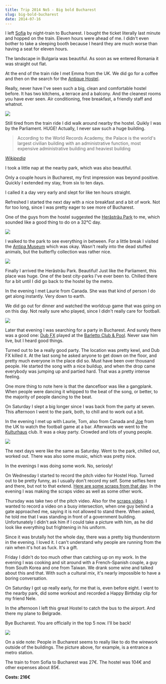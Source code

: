 ```yaml
---
title: Trip 2014 No5 - Big bold Bucharest
slug: big-bold-bucharest
date: 2014-07-16
---
```


I left [Sofia](/posts/back-in-sofia) by night-train to Bucharest. I
bought the ticket literally last minute and hopped on the train. Eleven hours
were ahead of me. I didn't even bother to take a sleeping booth because I heard
they are much worse than having a seat for eleven hours.

The landscape in Bulgaria was beautiful. As soon as we entered Romania it was
straight out flat.

At the end of the train ride I met Emma from the UK. We did go for a coffee and
then on the search for the [Antique Hostel](http://www.hostels.com/hostels/bucharest/antique-hostel-bucharest/66935).

Really, never have I've seen such a big, clean and comfortable hostel before. It
has two kitchens, a terrace and a balcony. And the cleanest rooms you have ever
seen. Air conditioning, free breakfast, a friendly staff and whatnot.

![](/travel-pictures/Romania/Bucharest/100_1156.JPG)

Still tired from the train ride I did walk around nearby the hostel. Quikly I
was by the Parliament. HUGE! Actually, I never saw such a huge building.

> According to the World Records Academy, the Palace is the world's largest
  civilian building with an administrative function, most expensive administrative
  building and heaviest building

[*Wikipedia*](https://en.wikipedia.org/wiki/Palace_of_the_Parliament)

I took a little nap at the nearby park, which was also beautiful.

Only a couple hours in Bucharest, my first impression was beyond positive.
Quickly I extended my stay, from six to ten days.

I called it a day very early and slept for like ten hours straight.

Refreshed I started the next day with a nice breakfast and a bit of work. Not
for too long, since I was pretty eager to see more of Bucharest.

One of the guys from the hostel suggested the [Herăstrău Park](https://en.wikipedia.org/wiki/Her%C4%83str%C4%83u_Park)
to me, which sounded like a good thing to do on a 32°C day.

![](/travel-pictures/Romania/Bucharest/100_1179.JPG)

I walked to the park to see everything in between. For a little break I visited
the [Antipa Museum](https://en.wikipedia.org/wiki/Antipa_Museum) which was okay.
Wasn't really into the dead stuffed animals, but the butterfly collection was
rather nice.

![](/travel-pictures/Romania/Bucharest/100_1198.JPG)

Finally I arrived the Herăstrău Park. Beautiful! Just like the Parliament, this
place was huge. One of the best city-parks I've ever been to. Chilled there for
a bit until I did go back to the hostel by the metro.

In the evening I met Laurie from Canada. She was that kind of person I do get
along instantly. Very down to earth.

We did go out for dinner and watched the worldcup game that was going on on this
day. Not really sure who played, since I didn't really care for football.

![](/travel-pictures/Romania/Bucharest/100_1207.JPG)

Later that evening I was searching for a party in Bucharest. And surely there
was a good one: [Dub FX](http://dubfx.net/) played at the [Barletto Club & Pool](http://www.feeder.ro/2014/07/04/dub-fx-live-barletto/).
Never saw him live, but I heard good things.

Turned out to be a really good party. The location was pretty kewl, and Dub FX
killed it. At the last song he asked anyone to get down on the floor, and pretty
much everyone in the place did so. Must have been over thousand people. He
started the song with a nice buildup, and when the drop came everybody was
jumping up and partied hard. That was a pretty intense feeling.

One more thing to note here is that the dancefloor was like a gangplank. When
people were dancing it whipped to the beat of the song, or better, to the
majority of people dancing to the beat.

On Saturday I slept a big longer since I was back from the party at seven. This
afternoon I went to the park, both, to chill and to work out a bit.

In the evening I met up with Laurie, Tom, also from Canada and
[Joe](http://www.whereisjoe.co.uk/) from the UK to watch the football game at a
bar. Afterwards we went to the
[Kulturhaus](https://www.facebook.com/kulturhausro) club. It was a okay party.
Crowded and lots of young people.

![](/travel-pictures/Romania/Bucharest/100_1224.JPG)

The next days were like the same as Saturday. Went to the park, chilled out,
worked out. There was also some music, which was pretty nice.

In the evenings I was doing some work. No, seriosly!

On Wednesday I started to record the pitch video for Hostel Hop. Turned out to
be pretty funny, as I usually don't record my self. Some selfies here and there,
but not to that extend. [Here are some scraps from that day](/posts/hostel-hop-pitch-scraps-1).
In the evening I was making the scraps video as well as some other work.

Thursday was take two of the pitch video. Also for the [scraps video](/posts/hostel-hop-pitch-scraps-2).
I wanted to record a video
on a busy intersection, when one guy behind a gate approached me, saying it is
not allowed to stand there. When asked, he told me that I was standing in front
of a government building. Unfortunately I didn't ask him if I could take a
picture with him, as he did look like everything but frightening in his uniform.

Since it was brutally hot the whole day, there was a pretty big thunderstorm in
the evening. I loved it. I can't understand why people are running from the rain
when it's hot as fuck. It's a gift.

Friday I didn't do too much other than catching up on my work. In the evening I
was cooking and sit around with a French-Spanish couple, a guy from South Korea
and one from Taiwan. We drank some wine and talked about this and that. With
such a cultural mix, it's nearly impossible to have a boring conversation.

On Saturday I got up really early, for me that is, even before eight. I went to
the nearby park, did some workout and recorded a Happy Birthday clip for my
friend Nele.

In the afternoon I left this great Hostel to catch the bus to the airport. And
there my plane to Belgrade.

Bye Bucharest. You are officially in the top 5 now. I'll be back!

![](/travel-pictures/Romania/Bucharest/100_1209.JPG)

On a side note: People in Bucharest seems to really like to do the wirework
outside of the buildings. The picture above, for example, is a entrance a metro
station.

The train to from Sofia to Bucharest was 27€. The hostel was 104€ and other
expenses about 85€.

**Costs: 216€**
